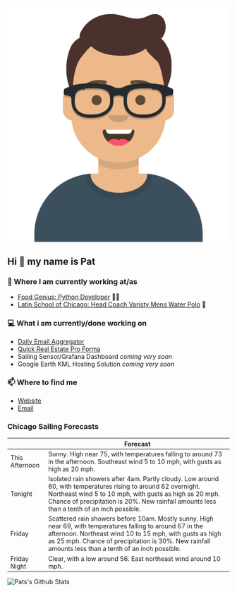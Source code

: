 [![Social banner for p-j-falconer](https://raw.githubusercontent.com/P-J-FALCONER/P-J-FALCONER/master/assets/avataaars.svg)](https://patfalconer.com/)
## Hi :wave: my name is Pat

### 💼 Where I am currently working at/as
- [Food Genius: Python Developer](https://getfoodgenius.com/) 🍔🐍
- [Latin School of Chicago: Head Coach Varisty Mens Water Polo](https://www.latinschool.org/) 🤽


### 💻 What i am currently/done working on
 - [Daily Email Aggregator](https://github.com/P-J-FALCONER/dott_daily_mail)
 - [Quick Real Estate Pro Forma](https://github.com/P-J-FALCONER/henry)
 - Sailing Sensor/Grafana Dashboard *coming very soon*
 - Google Earth KML Hosting Solution *coming very soon*

### 📫 Where to find me
 - [Website](https://patfalconer.com/)
 - [Email](mailto:patrick.j.falconer@gmail.com)


### Chicago Sailing Forecasts
|   | Forecast  |
|---|---|
| This Afternoon | Sunny. High near 75, with temperatures falling to around 73 in the afternoon. Southeast wind 5 to 10 mph, with gusts as high as 20 mph. |
| Tonight | Isolated rain showers after 4am. Partly cloudy. Low around 60, with temperatures rising to around 62 overnight. Northeast wind 5 to 10 mph, with gusts as high as 20 mph. Chance of precipitation is 20%. New rainfall amounts less than a tenth of an inch possible. |
| Friday | Scattered rain showers before 10am. Mostly sunny. High near 69, with temperatures falling to around 67 in the afternoon. Northeast wind 10 to 15 mph, with gusts as high as 25 mph. Chance of precipitation is 30%. New rainfall amounts less than a tenth of an inch possible. |
| Friday Night | Clear, with a low around 56. East northeast wind around 10 mph. |

![Pats's Github Stats](https://github-readme-stats.vercel.app/api?username=p-j-falconer&show_icons=true&theme=radical)

